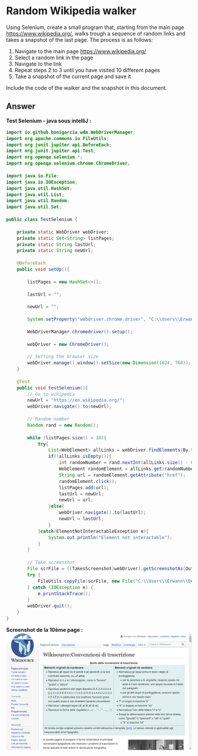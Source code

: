 # Random Wikipedia walker

Using Selenium, create a small program that, starting from the main page https://www.wikipedia.org/, walks trough a sequence of random links and takes a snapshot of the last page.
The process is as follows:

 1. Navigate to the main page https://www.wikipedia.org/
 2. Select a random link in the page
 3. Navigate to the link
 4. Repeat steps 2 to 3 until you have visited 10 different pages
 5. Take a snapshot of the current page and save it

Include the code of the walker and the snapshot in this document.

## Answer

**Test Selenium - java sous intelliJ :**
```java
import io.github.bonigarcia.wdm.WebDriverManager;
import org.apache.commons.io.FileUtils;
import org.junit.jupiter.api.BeforeEach;
import org.junit.jupiter.api.Test;
import org.openqa.selenium.*;
import org.openqa.selenium.chrome.ChromeDriver;

import java.io.File;
import java.io.IOException;
import java.util.HashSet;
import java.util.List;
import java.util.Random;
import java.util.Set;

public class TestSelenium {

    private static WebDriver webDriver;
    private static Set<String> listPages;
    private static String lastUrl;
    private static String newUrl;

    @BeforeEach
    public void setUp(){

        listPages = new HashSet<>();

        lastUrl = "";

        newUrl = "";

        System.setProperty("webdriver.chrome.driver", "C:\\Users\\Erwann\\chromedriver_win32\\chromedriver.exe");

        WebDriverManager.chromedriver().setup();

        webDriver = new ChromeDriver();

        // Setting the browser size
        webDriver.manage().window().setSize(new Dimension(1024, 768));
    }

    @Test
    public void testSelenium(){
        // Go to wikipedia
        newUrl = "https://en.wikipedia.org/";
        webDriver.navigate().to(newUrl);

        // Random number
        Random rand = new Random();

        while (listPages.size() < 10){
            try{
                List<WebElement> allLinks = webDriver.findElements(By.tagName("a"));
                if(!allLinks.isEmpty()){
                    int randomNumber = rand.nextInt(allLinks.size() - 0 + 1) + 0;
                    WebElement randomElement = allLinks.get(randomNumber);
                    String url = randomElement.getAttribute("href");
                    randomElement.click();
                    listPages.add(url);
                    lastUrl = newUrl;
                    newUrl = url;
                }else{
                    webDriver.navigate().to(lastUrl);
                    newUrl = lastUrl;
                }
            }catch(ElementNotInteractableException e){
                System.out.println("Element not interactable");
            }
        }

        // Take screenshot
        File scrFile = ((TakesScreenshot)webDriver).getScreenshotAs(OutputType.FILE);
        try {
            FileUtils.copyFile(scrFile, new File("C:\\Users\\Erwann\\Desktop\\M2 CCNa\\VV\\screenshot.png"));
        } catch (IOException e) {
            e.printStackTrace();
        }
        webDriver.quit();
    }
}
```

**Screenshot de la 10ème page :**
![](screenshot.png)


